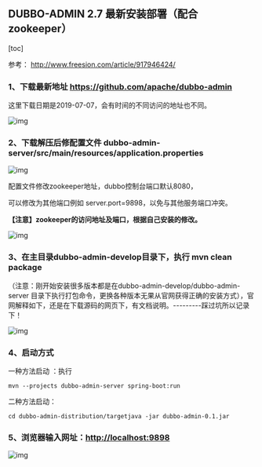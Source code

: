 ## DUBBO-ADMIN 2.7 最新安装部署（配合zookeeper）

[toc]

参考： http://www.freesion.com/article/917946424/ 

### 1、下载最新地址 https://github.com/apache/dubbo-admin     

这里下载日期是2019-07-07，会有时间的不同访问的地址也不同。

![img](http://www.freesion.com/images/237/94b4c58845f26552d89e89419714c6c5.png)

 



### 2、下载解压后修配置文件 dubbo-admin-server/src/main/resources/application.properties

![img](http://www.freesion.com/images/667/265a59c473e1817bb677b8a6d10f9f2b.png)

配置文件修改zookeeper地址，dubbo控制台端口默认8080，

可以修改为其他端口例如 server.port=9898，以免与其他服务端口冲突。

**【注意】zookeeper的访问地址及端口，根据自己安装的修改。**

![img](http://www.freesion.com/images/187/df62fcacc4aab166161197c326c3fec3.png)

### 3、在主目录dubbo-admin-develop目录下，执行 mvn clean package

（注意：刚开始安装很多版本都是在dubbo-admin-develop/dubbo-admin-server 目录下执行打包命令，更换各种版本无果从官网获得正确的安装方式），官网解释如下，还是在下载源码的网页下，有文档说明。---------踩过坑所以记录下！

![img](http://www.freesion.com/images/325/bfc4edfbd4a9cf2dd89bd544649602ad.png)

### 4、启动方式

一种方法启动 ：执行

```shell
mvn --projects dubbo-admin-server spring-boot:run 
```

   二种方法启动：

```shell
cd dubbo-admin-distribution/targetjava -jar dubbo-admin-0.1.jar
```

### 5、浏览器输入网址：[http://localhost:9898](http://localhost:9898/)

![img](http://www.freesion.com/images/303/d475adca52b429e46b41f131f7fae41f.png)

 